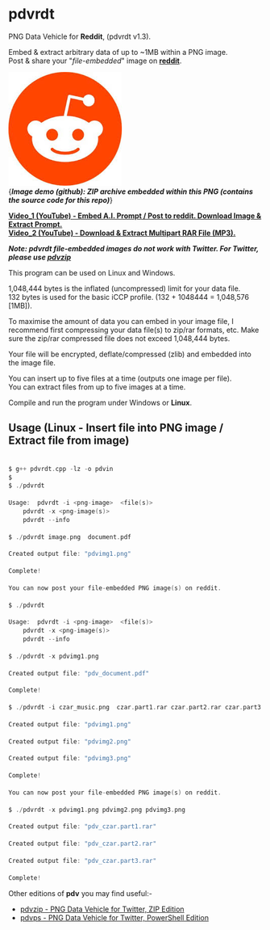 # pdvrdt

PNG Data Vehicle for **Reddit**, (pdvrdt v1.3).

Embed & extract arbitrary data of up to ~1MB within a PNG image.  
Post & share your "*file-embedded*" image on **[reddit](https://www.reddit.com/)**. 

![Demo Image](https://github.com/CleasbyCode/pdvrdt/blob/main/demo_image/source.png)  
{***Image demo (github): ZIP archive embedded within this PNG (contains the source code for this repo)***} 

[**Video_1 (YouTube) - Embed A.I. Prompt / Post to reddit. Download Image & Extract Prompt.**](https://youtu.be/RS1n2sAITDE)  
[**Video_2 (YouTube) - Download & Extract Multipart RAR File (MP3).**](https://youtu.be/SHElh8VJ3ZQ)  

***Note: pdvrdt file-embedded images do not work with Twitter.  For Twitter, please use [pdvzip](https://github.com/CleasbyCode/pdvzip)***

This program can be used on Linux and Windows.
 
1,048,444 bytes is the inflated (uncompressed) limit for your data file.  
132 bytes is used for the basic iCCP profile. (132 + 1048444 = 1,048,576 [1MB]).

To maximise the amount of data you can embed in your image file, I recommend first compressing your 
data file(s) to zip/rar formats, etc.  Make sure the zip/rar compressed file does not exceed 1,048,444 bytes.

Your file will be encrypted, deflate/compressed (zlib) and embedded into the image file.

You can insert up to five files at a time (outputs one image per file).  
You can extract files from up to five images at a time.

Compile and run the program under Windows or **Linux**.

## Usage (Linux - Insert file into PNG image / Extract file from image)

```c

$ g++ pdvrdt.cpp -lz -o pdvin
$
$ ./pdvrdt 

Usage:  pdvrdt -i <png-image>  <file(s)>  
	pdvrdt -x <png-image(s)>  
	pdvrdt --info

$ ./pdvrdt image.png  document.pdf
  
Created output file: "pdvimg1.png"  

Complete!  

You can now post your file-embedded PNG image(s) on reddit.  

$ ./pdvrdt

Usage:  pdvrdt -i <png-image>  <file(s)>  
	pdvrdt -x <png-image(s)>  
	pdvrdt --info
        
$ ./pdvrdt -x pdvimg1.png

Created output file: "pdv_document.pdf"  

Complete!  

$ ./pdvrdt -i czar_music.png  czar.part1.rar czar.part2.rar czar.part3.rar  

Created output file: "pdvimg1.png"

Created output file: "pdvimg2.png"

Created output file: "pdvimg3.png"

Complete!

You can now post your file-embedded PNG image(s) on reddit.  

$ ./pdvrdt -x pdvimg1.png pdvimg2.png pdvimg3.png  

Created output file: "pdv_czar.part1.rar"

Created output file: "pdv_czar.part2.rar"

Created output file: "pdv_czar.part3.rar"  

Complete!

```

Other editions of **pdv** you may find useful:-  

* [pdvzip - PNG Data Vehicle for Twitter, ZIP Edition](https://github.com/CleasbyCode/pdvzip)  
* [pdvps - PNG Data Vehicle for Twitter, PowerShell Edition](https://github.com/CleasbyCode/pdvps)   

##
